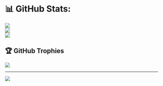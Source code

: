 # 📊 GitHub Stats:
![](https://github-readme-stats.vercel.app/api?username=KarbitsCode&theme=highcontrast&hide_border=false&include_all_commits=false&count_private=false)<br/>
![](https://github-readme-streak-stats.herokuapp.com/?user=KarbitsCode&theme=highcontrast&hide_border=false)<br/>
![](https://github-readme-stats.vercel.app/api/top-langs/?username=KarbitsCode&theme=highcontrast&hide_border=false&include_all_commits=false&count_private=false&layout=compact)

## 🏆 GitHub Trophies
![](https://github-profile-trophy.vercel.app/?username=KarbitsCode&theme=radical&no-frame=false&no-bg=true&margin-w=4)

---
[![](https://visitcount.itsvg.in/api?id=KarbitsCode&icon=0&color=0)](https://visitcount.itsvg.in)

<!-- Proudly created with GPRM ( https://gprm.itsvg.in ) -->
